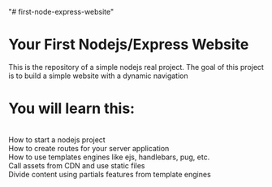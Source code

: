 "# first-node-express-website"

# Your First Nodejs/Express Website

This is the repository of a simple nodejs real project. The goal of this project is to build a simple website with a dynamic navigation

# You will learn this:

<br> How to start a nodejs project
<br> How to create routes for your server application
<br> How to use templates engines like ejs, handlebars, pug, etc.
<br> Call assets from CDN and use static files
<br> Divide content using partials features from template engines
